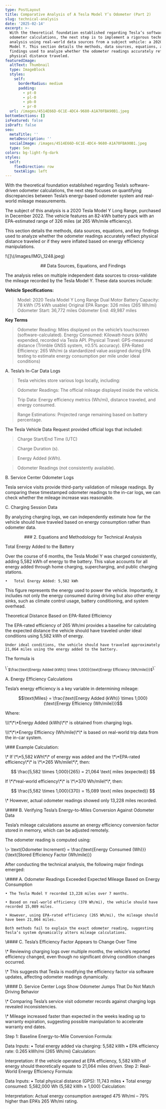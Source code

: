```yaml
---
type: PostLayout
title: Comparative Analysis of A Tesla Model Y’s Odometer (Part 2)
slug: technical-analysis
date: '2025-02-14'
excerpt: >-
  With the theoretical foundation established regarding Tesla’s software-driven
  odometer calculations, the next step is to implement a rigorous technical
  analysis using real-world data sources from a subject vehicle: a 2020 Tesla
  Model Y. This section details the methods, data sources, equations, and key
  findings used to analyze whether the odometer readings accurately reflect
  physical distance traveled.
featuredImage:
  altText: Thumbnail
  type: ImageBlock
  styles:
    self:
      borderRadius: medium
      padding:
        - pt-0
        - pl-0
        - pb-0
        - pr-0
  url: /images/4514E66D-6C1E-4DC4-9680-A1A70FBA90B1.jpeg
bottomSections: []
isFeatured: false
isDraft: false
seo:
  metaTitle: ''
  metaDescription: ''
  socialImage: /images/4514E66D-6C1E-4DC4-9680-A1A70FBA90B1.jpeg
  type: Seo
colors: bg-light-fg-dark
styles:
  self:
    flexDirection: row
    textAlign: left
---
```

<div style="text-align: left">With the theoretical foundation established regarding Tesla’s software-driven odometer calculations, the next step focuses on quantifying discrepancies between Tesla’s energy-based odometer system and real-world mileage measurements.</div>

The subject of this analysis is a 2020 Tesla Model Y Long Range, purchased in December 2022. The vehicle features an 82-kWh battery pack with an EPA-estimated range of 326 miles (at 265 Wh/mile efficiency).

This section details the methods, data sources, equations, and key findings used to analyze whether the odometer readings accurately reflect physical distance traveled or if they were inflated based on energy efficiency manipulations.

!\\\[]\\(/images/IMG\\\_1248.jpeg)

<div style="text-align: center">## Data Sources, Equations, and Findings</div>

The analysis relies on multiple independent data sources to cross-validate the mileage recorded by the Tesla Model Y. These data sources include:

**Vehicle Specifications:**

> Model: 2020 Tesla Model Y Long Range Dual Motor
> Battery Capacity: 78 kWh (75 kWh usable)
> Original EPA Range: 326 miles (265 Wh/mi)
> Odometer Start: 36,772 miles
> Odometer End: 49,987 miles

**Key Terms**

> Odometer Reading: Miles displayed on the vehicle’s touchscreen (software-calculated).
> Energy Consumed: Kilowatt-hours (kWh) expended, recorded via Tesla API.
> Physical Travel: GPS-measured distance (Trimble GNSS system, ±0.5% accuracy).
> EPA-Rated Efficiency: 265 Wh/mi (a standardized value assigned during EPA testing to estimate energy consumption per mile under ideal conditions)



A. Tesla’s In-Car Data Logs

> Tesla vehicles store various logs locally, including:

> Odometer Readings: The official mileage displayed inside the vehicle.

> Trip Data: Energy efficiency metrics (Wh/mi), distance traveled, and energy consumed.

> Range Estimations: Projected range remaining based on battery percentage.

The Tesla Vehicle Data Request provided official logs that included:

> Charge Start/End Time (UTC)

> Charge Duration (s).

> Energy Added (kWh).

> Odometer Readings (not consistently available).

B. Service Center Odometer Logs

Tesla service visits provide third-party validation of mileage readings. By comparing these timestamped odometer readings to the in-car logs, we can check whether the mileage increase was reasonable.

C. Charging Session Data

By analyzing charging logs, we can independently estimate how far the vehicle should have traveled based on energy consumption rather than odometer data.

<div style="text-align: center">### 2. Equations and Methodology for Technical Analysis</div>

Total Energy Added to the Battery

Over the course of 6 months, the Tesla Model Y was charged consistently, adding 5,582 kWh of energy to the battery. This value accounts for all energy added through home charging, supercharging, and public charging stations.

```
•	Total Energy Added: 5,582 kWh
```

This figure represents the energy used to power the vehicle. Importantly, it includes not only the energy consumed during driving but also other energy sinks, such as climate control usage, battery conditioning, and system overhead.

Theoretical Distance Based on EPA-Rated Efficiency

The EPA-rated efficiency of 265 Wh/mi provides a baseline for calculating the expected distance the vehicle should have traveled under ideal conditions using 5,582 kWh of energy.

```
Under ideal conditions, the vehicle should have traveled approximately 21,064 miles using the energy added to the battery.
```

The formula is

\\\`<sub>$\frac{\text{Energy Added (kWh)} \times 1,000}{\text{Energy Efficiency (Wh/mile)}}$</sub>\\\`

A. Energy Efficiency Calculations

Tesla’s energy efficiency is a key variable in determining mileage:

$$\text{Miles} = \frac{\text{Energy Added (kWh)} \times 1,000}{\text{Energy Efficiency (Wh/mile)}}$$

Where:

\\\\\\\*\\\*\\\*Energy Added (kWh)\\\*\\\* is obtained from charging logs.

\\\\\\\*\\\*\\\*Energy Efficiency (Wh/mile)\\\*\\\* is based on real-world trip data from the in-car system.

\\### Example Calculation:

\\\*   If \\\*\\\*5,582 kWh\\\*\\\* of energy was added and the \\\*\\\*EPA-rated efficiency\\\*\\\* is \\\*\\\*265 Wh/mile\\\*\\\*, then:

$$
\frac{5,582 \times 1,000}{265} = 21,064 \text{ miles (expected)}
$$

If \\\*\\\*real-world efficiency\\\*\\\* is \\\*\\\*370 Wh/mile\\\*\\\*, then:

$$
\frac{5,582 \times 1,000}{370} = 15,089 \text{ miles (expected)}
$$

\\\*   However, actual odometer readings showed only 13,228 miles recorded.

\\#### B. Verifying Tesla’s Energy-to-Miles Conversion Against Odometer Data

Tesla’s mileage calculations assume an energy efficiency conversion factor stored in memory, which can be adjusted remotely.

The odometer reading is computed using:

\\> \text{Odometer Increment} = \frac{\text{Energy Consumed (Wh)}}{\text{Stored Efficiency Factor (Wh/mile)}} 

After conducting the technical analysis, the following major findings emerged:

\\#### A. Odometer Readings Exceeded Expected Mileage Based on Energy Consumption

```
• The Tesla Model Y recorded 13,228 miles over 7 months.
```

```
• Based on real-world efficiency (370 Wh/mi), the vehicle should have recorded 15,089 miles.
```

```
• However, using EPA-rated efficiency (265 Wh/mi), the mileage should have been 21,064 miles.

Both methods fail to explain the exact odometer reading, suggesting Tesla’s system dynamically alters mileage calculations.
```

\\#### C. Tesla’s Efficiency Factor Appears to Change Over Time

\\\*   Reviewing charging logs over multiple months, the vehicle’s reported efficiency changed, even though no significant driving condition changes occurred.

<!---->

\\\*   This suggests that Tesla is modifying the efficiency factor via software updates, affecting odometer readings dynamically.

\\#### D. Service Center Logs Show Odometer Jumps That Do Not Match Driving Behavior

\\\*   Comparing Tesla’s service visit odometer records against charging logs revealed inconsistencies.

<!---->

\\\*   Mileage increased faster than expected in the weeks leading up to warranty expiration, suggesting possible manipulation to accelerate warranty end dates.

Step 1: Baseline Energy-to-Mile Conversion
Formula:

Data Inputs:
•	Total energy added via charging: 5,582 kWh
•	EPA efficiency rate: 0.265 kWh/mi (265 Wh/mi)
Calculation:

Interpretation:
If the vehicle operated at EPA efficiency, 5,582 kWh of energy should theoretically equate to 21,064 miles driven.
Step 2: Real-World Energy Efficiency
Formula:

Data Inputs:
•	Total physical distance (GPS): 11,743 miles
•	Total energy consumed: 5,582,000 Wh (5,582 kWh × 1,000)
Calculation:

Interpretation:
Actual energy consumption averaged 475 Wh/mi – 79% higher than EPA’s 265 Wh/mi rating.

